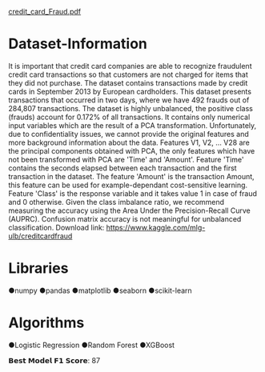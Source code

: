 [credit_card_Fraud.pdf](https://github.com/arijit8131/Credit_Card_Fraud_Detection/files/8043377/credit_card_Fraud.pdf)
# Dataset-Information
It is important that credit card companies are able to recognize fraudulent credit card transactions so that customers are not charged for items that they did not purchase.  The dataset contains transactions made by credit cards in September 2013 by European cardholders. This dataset presents transactions that occurred in two days, where we have 492 frauds out of 284,807 transactions. The dataset is highly unbalanced, the positive class (frauds) account for 0.172% of all transactions.  It contains only numerical input variables which are the result of a PCA transformation. Unfortunately, due to confidentiality issues, we cannot provide the original features and more background information about the data. Features V1, V2, … V28 are the principal components obtained with PCA, the only features which have not been transformed with PCA are 'Time' and 'Amount'. Feature 'Time' contains the seconds elapsed between each transaction and the first transaction in the dataset. The feature 'Amount' is the transaction Amount, this feature can be used for example-dependant cost-sensitive learning. Feature 'Class' is the response variable and it takes value 1 in case of fraud and 0 otherwise.  Given the class imbalance ratio, we recommend measuring the accuracy using the Area Under the Precision-Recall Curve (AUPRC). Confusion matrix accuracy is not meaningful for unbalanced classification.  Download link: https://www.kaggle.com/mlg-ulb/creditcardfraud


# Libraries
●numpy
●pandas
●matplotlib
●seaborn
●scikit-learn


# Algorithms
●Logistic Regression
●Random Forest
●XGBoost

𝗕𝗲𝘀𝘁 𝗠𝗼𝗱𝗲𝗹 𝗙𝟭 𝗦𝗰𝗼𝗿𝗲: 87
